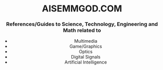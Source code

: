 
<h1 style="text-align:center;">AISEMMGOD.COM</h1>

<h3 style="text-align:center;"> References/Guides to Science, Technology, Engineering and Math related to </h3>

<ul style="text-align:center;">
<li> Multimedia</li>
<li> Game/Graphics</li>
<li> Optics</li>
<li>Digital Signals</li>
<li> Artificial Intelligence</li>
</ul>



